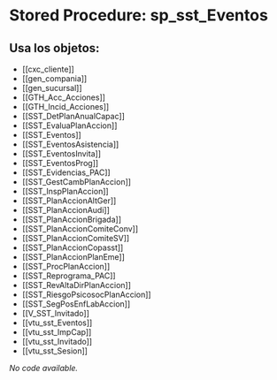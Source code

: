 # Stored Procedure: sp_sst_Eventos

## Usa los objetos:
- [[cxc_cliente]]
- [[gen_compania]]
- [[gen_sucursal]]
- [[GTH_Acc_Acciones]]
- [[GTH_Incid_Acciones]]
- [[SST_DetPlanAnualCapac]]
- [[SST_EvaluaPlanAccion]]
- [[SST_Eventos]]
- [[SST_EventosAsistencia]]
- [[SST_EventosInvita]]
- [[SST_EventosProg]]
- [[SST_Evidencias_PAC]]
- [[SST_GestCambPlanAccion]]
- [[SST_InspPlanAccion]]
- [[SST_PlanAccionAltGer]]
- [[SST_PlanAccionAudi]]
- [[SST_PlanAccionBrigada]]
- [[SST_PlanAccionComiteConv]]
- [[SST_PlanAccionComiteSV]]
- [[SST_PlanAccionCopasst]]
- [[SST_PlanAccionPlanEme]]
- [[SST_ProcPlanAccion]]
- [[SST_Reprograma_PAC]]
- [[SST_RevAltaDirPlanAccion]]
- [[SST_RiesgoPsicosocPlanAccion]]
- [[SST_SegPosEnfLabAccion]]
- [[V_SST_Invitado]]
- [[vtu_sst_Eventos]]
- [[vtu_sst_ImpCap]]
- [[vtu_sst_Invitado]]
- [[vtu_sst_Sesion]]

*No code available.*
